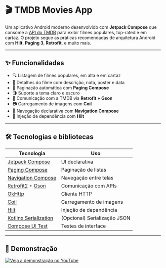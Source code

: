 # 🎬 TMDB Movies App

Um aplicativo Android moderno desenvolvido com **Jetpack Compose** que consome a [API do TMDB](https://www.themoviedb.org/) para exibir filmes populares, top-rated e em cartaz. O projeto segue as práticas recomendadas de arquitetura Android com **Hilt**, **Paging 3**, **Retrofit**, e muito mais.

---

## ✨ Funcionalidades

- 🔍 Listagem de filmes populares, em alta e em cartaz
- 📄 Detalhes do filme com descrição, nota, poster e data
- 🔄 Paginação automática com **Paging Compose**
- 🌗 Suporte a tema claro e escuro
- 📡 Comunicação com a TMDB via **Retrofit + Gson**
- 📷 Carregamento de imagens com **Coil**
- 🧭 Navegação declarativa com **Navigation Compose**
- 💉 Injeção de dependência com **Hilt**

---

## 🛠️ Tecnologias e bibliotecas

| Tecnologia | Uso |
|------------|-----|
| [Jetpack Compose](https://developer.android.com/jetpack/compose) | UI declarativa |
| [Paging Compose](https://developer.android.com/jetpack/androidx/releases/paging) | Paginação de listas |
| [Navigation Compose](https://developer.android.com/jetpack/compose/navigation) | Navegação entre telas |
| [Retrofit2](https://square.github.io/retrofit/) + [Gson](https://github.com/google/gson) | Comunicação com APIs |
| [OkHttp](https://square.github.io/okhttp/) | Cliente HTTP |
| [Coil](https://coil-kt.github.io/coil/compose/) | Carregamento de imagens |
| [Hilt](https://developer.android.com/training/dependency-injection/hilt-android) | Injeção de dependência |
| [Kotlinx Serialization](https://github.com/Kotlin/kotlinx.serialization) | (Opcional) Serialização JSON |
| [Compose UI Test](https://developer.android.com/jetpack/compose/testing) | Testes de interface |

---

## 🎥 Demonstração

[![Veja a demonstração no YouTube](https://img.youtube.com/vi/x6xNqSekMlA/0.jpg)](https://youtube.com/shorts/x6xNqSekMlA)

